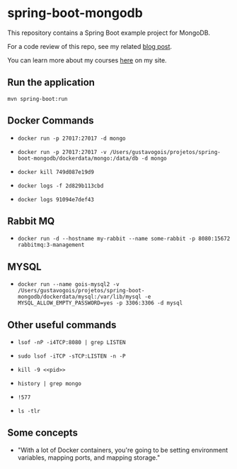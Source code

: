 # spring-boot-mongodb
This repository contains a Spring Boot example project for MongoDB.

For a code review of this repo, see my related [blog post](https://springframework.guru/3402-2/).

You can learn more about my courses [here](http://courses.springframework.guru/courses/) on my site.

## Run the application

```mvn spring-boot:run```

## Docker Commands

- ```docker run -p 27017:27017 -d mongo```

- ```docker run -p 27017:27017 -v /Users/gustavogois/projetos/spring-boot-mongodb/dockerdata/mongo:/data/db -d mongo```

- ```docker kill 749d087e19d9```

- ```docker logs -f 2d829b113cbd```
- ```docker logs 91094e7def43```

## Rabbit MQ

- ```docker run -d --hostname my-rabbit --name some-rabbit -p 8080:15672 rabbitmq:3-management```

## MYSQL

- ```docker run --name gois-mysql2 -v /Users/gustavogois/projetos/spring-boot-mongodb/dockerdata/mysql:/var/lib/mysql -e MYSQL_ALLOW_EMPTY_PASSWORD=yes -p 3306:3306 -d mysql```

## Other useful commands

- ```lsof -nP -i4TCP:8080 | grep LISTEN```
- ```sudo lsof -iTCP -sTCP:LISTEN -n -P```

- ```kill -9 <<pid>>```

- ```history | grep mongo```
- ```!577```

- ```ls -tlr```

## Some concepts

- "With a lot of Docker containers, you're going to be setting environment variables, mapping ports, and mapping storage."